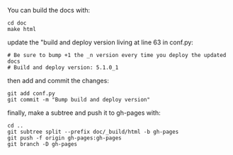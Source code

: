 You can build the docs with:

```
cd doc
make html
```

update the "build and deploy version living at line 63 in conf.py:

```
# Be sure to bump +1 the _n version every time you deploy the updated docs
# Build and deploy version: 5.1.0_1
```

then add and commit the changes:

```
git add conf.py
git commit -m "Bump build and deploy version"
```

finally, make a subtree and push it to gh-pages with:

```
cd ..
git subtree split --prefix doc/_build/html -b gh-pages
git push -f origin gh-pages:gh-pages
git branch -D gh-pages
```
